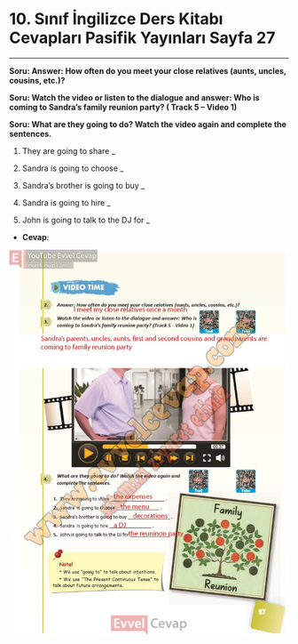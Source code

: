 # 10. Sınıf İngilizce Ders Kitabı Cevapları Pasifik Yayınları Sayfa 27

---

**Soru: Answer: How often do you meet your close relatives (aunts, uncles, cousins, etc.)?**

**Soru: Watch the video or listen to the dialogue and answer: Who is coming to Sandra’s family reunion party? ( Track 5 – Video 1)**

**Soru: What are they going to do? Watch the video again and complete the sentences.**

1. They are going to share _

 2. Sandra is going to choose _

 3. Sandra’s brother is going to buy _

 4. Sandra is going to hire _

 5. John is going to talk to the DJ for _

-   **Cevap**:

![Image 1](./image_1.jpg)